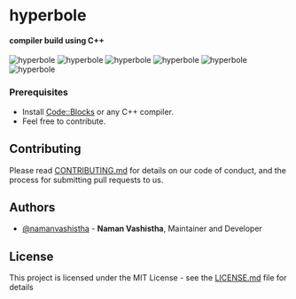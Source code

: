 # hyperbole

#### compiler build using C++
![hyperbole](https://i.imgur.com/Ct2yYvh.png)
![hyperbole](https://i.imgur.com/MiIQlXN.png)
![hyperbole](https://i.imgur.com/iAi9Mni.png)
![hyperbole](https://i.imgur.com/FOhvYTK.png)
![hyperbole](https://i.imgur.com/hDSPoCL.png)
![hyperbole](https://i.imgur.com/A6irx0I.png)

### Prerequisites
- Install [Code::Blocks](http://www.codeblocks.org/downloads) or any C++ compiler.
- Feel free to contribute.

## Contributing

Please read [CONTRIBUTING.md](https://github.com/namanvashistha/hyperbole/blob/master/CONTRIBUTING.md) for details on our code of conduct, and the process for submitting pull requests to us.

## Authors

- [@namanvashistha](https://github.com/namanvashistha) - **Naman Vashistha**, Maintainer and Developer

## License

This project is licensed under the MIT License - see the [LICENSE.md](https://github.com/namanvashistha/hyperbole/blob/master/LICENSE) file for details
 

